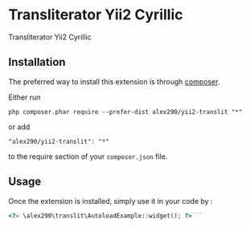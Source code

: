 Transliterator Yii2 Cyrillic
============================
Transliterator Yii2 Cyrillic

Installation
------------

The preferred way to install this extension is through [composer](http://getcomposer.org/download/).

Either run

```
php composer.phar require --prefer-dist alex290/yii2-translit "*"
```

or add

```
"alex290/yii2-translit": "*"
```

to the require section of your `composer.json` file.


Usage
-----

Once the extension is installed, simply use it in your code by  :

```php
<?= \alex290\translit\AutoloadExample::widget(); ?>```
